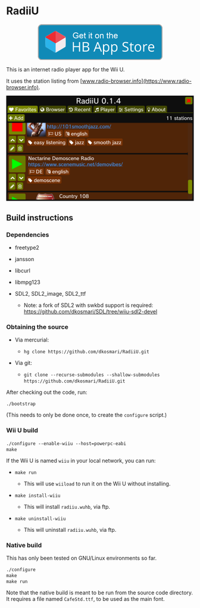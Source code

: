 # RadiiU

<p align="center">
    <a href="https://hb-app.store/wiiu/RadiiU">
        <img src="assets/hbas/hbasbadge-wiiu.png" width="335" height="96">
    </a>
</p>

This is an internet radio player app for the Wii U.

It uses the station listing from [www.radio-browser.info](https://www.radio-browser.info).

![RadiiU Favorites tab](assets/hbas/radiiu-favorites.png)


## Build instructions

### Dependencies

- freetype2

- jansson

- libcurl

- libmpg123

- SDL2, SDL2_image, SDL2_ttf
  - Note: a fork of SDL2 with swkbd support is required:
    https://github.com/dkosmari/SDL/tree/wiiu-sdl2-devel


### Obtaining the source

- Via mercurial:
  - `hg clone https://github.com/dkosmari/RadiiU.git`

- Via git:
  - `git clone --recurse-submodules --shallow-submodules https://github.com/dkosmari/RadiiU.git`

After checking out the code, run:

```
./bootstrap
```

(This needs to only be done once, to create the `configure` script.)


### Wii U build

```
./configure --enable-wiiu --host=powerpc-eabi
make
```

If the Wii U is named `wiiu` in your local network, you can run:

- `make run`
  - This will use `wiiload` to run it on the Wii U without installing.

- `make install-wiiu`
  - This will install `radiiu.wuhb`, via ftp.

- `make uninstall-wiiu`
  - This will uninstall `radiiu.wuhb`, via ftp.

### Native build

This has only been tested on GNU/Linux environments so far.

```
./configure
make
make run
```

Note that the native build is meant to be run from the source code directory. It requires
a file named `CafeStd.ttf`, to be used as the main font.
